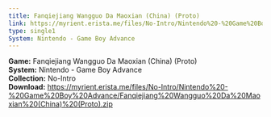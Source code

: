 ```yaml
---
title: Fanqiejiang Wangguo Da Maoxian (China) (Proto)
link: https://myrient.erista.me/files/No-Intro/Nintendo%20-%20Game%20Boy%20Advance/Fanqiejiang%20Wangguo%20Da%20Maoxian%20(China)%20(Proto).zip
type: single1
System: Nintendo - Game Boy Advance
---
```

<b>Game:</b> Fanqiejiang Wangguo Da Maoxian (China) (Proto)<br>
<b>System:</b> Nintendo - Game Boy Advance<br>
<b>Collection:</b> No-Intro<br>
<b>Download:</b> https://myrient.erista.me/files/No-Intro/Nintendo%20-%20Game%20Boy%20Advance/Fanqiejiang%20Wangguo%20Da%20Maoxian%20(China)%20(Proto).zip